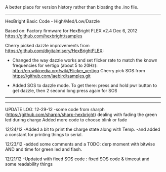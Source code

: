A better place for version history rather than bloating the .ino file.

__________________________________________________ 
HexBright Basic Code - High/Med/Low/Dazzle
  
  Based on:
  Factory firmware for HexBright FLEX 
  v2.4  Dec 6, 2012
  https://github.com/hexbright/samples
  
  Cherry picked dazzle improvements from 
  https://github.com/digitalmisery/HexBrightFLEX:
  - Changed the way dazzle works and set flicker rate to match
  the known frequencies for vertigo (about 5 to 20Hz):
  http://en.wikipedia.org/wiki/Flicker_vertigo
  Cherry pick SOS from https://github.com/jaebird/samples.git
  * Added SOS to dazzle mode. To get there: press and hold pwr button to get dazzle, then 2 second long press again for SOS
__________________________________________________

__________________________________________________
UPDATE LOG:
12-29-12
-some code from sharph (https://github.com/sharph/sharp-hexbright) dealing with fading the green led during charge
Added more code to choose blink or fade

12/24/12
-Added a bit to print the charge state along with Temp.
-and added a constant for printing things to serial.

12/23/12
-added some comments and a TODO: derp moment with bitwise AND and time for green led and flash.

12/21/12
-Updated with fixed SOS code : fixed SOS code & timeout and some readability things